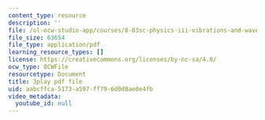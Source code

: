```yaml
---
content_type: resource
description: ''
file: /ol-ocw-studio-app/courses/8-03sc-physics-iii-vibrations-and-waves-fall-2016/aabcffca5173a597ff796d0d8ae0e4fb_J1uHGy1tRmM.pdf
file_size: 63654
file_type: application/pdf
learning_resource_types: []
license: https://creativecommons.org/licenses/by-nc-sa/4.0/
ocw_type: OCWFile
resourcetype: Document
title: 3play pdf file
uid: aabcffca-5173-a597-ff79-6d0d8ae0e4fb
video_metadata:
  youtube_id: null
---
```

